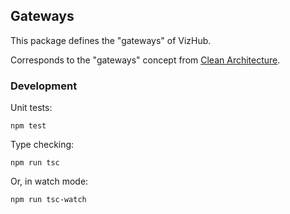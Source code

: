 ## Gateways

This package defines the "gateways" of VizHub.

Corresponds to the "gateways" concept from [Clean Architecture](https://blog.cleancoder.com/uncle-bob/2012/08/13/the-clean-architecture.html).

### Development

Unit tests: 

```
npm test
```

Type checking:

```
npm run tsc
```

Or, in watch mode:

```
npm run tsc-watch
```
